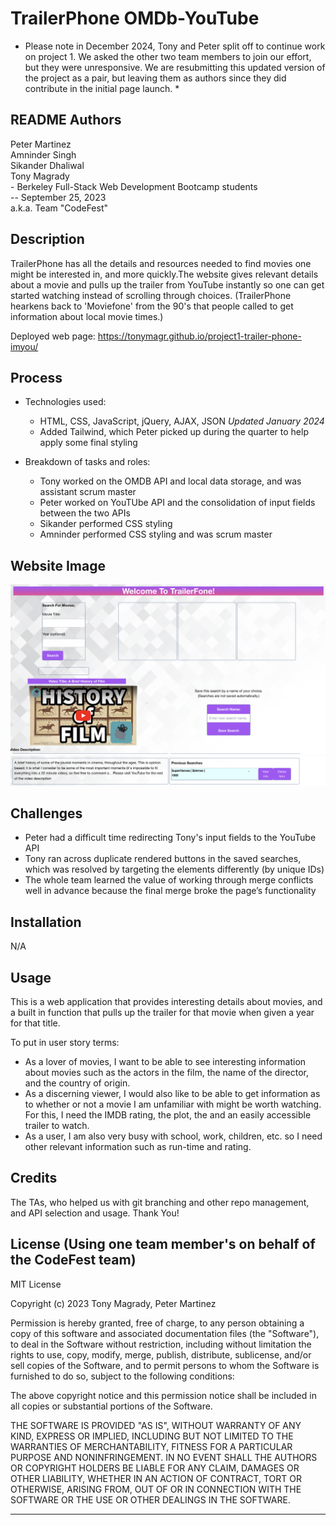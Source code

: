# TrailerPhone OMDb-YouTube

* Please note in December 2024, Tony and Peter split off to continue work on project 1. We asked the other two team members to join our effort, but they were unresponsive. We are resubmitting this updated version of the project as a pair, but leaving them as authors since they did contribute in the initial page launch. *

## README Authors
Peter Martinez <br>
Amninder Singh <br>
Sikander Dhaliwal <br>
Tony Magrady <br>
    - Berkeley Full-Stack Web Development Bootcamp students <br>
    -- September 25, 2023 <br>
a.k.a. Team "CodeFest"

## Description
TrailerPhone has all the details and resources needed to find movies one might be interested in, and more quickly.The website gives relevant details about a movie and pulls up the trailer from YouTube instantly so one can get started watching instead of scrolling through choices.
(TrailerPhone hearkens back to 'Moviefone' from the 90's that people called to get information about local movie times.)

Deployed web page: https://tonymagr.github.io/project1-trailer-phone-imyou/

## Process
- Technologies used:
  - HTML, CSS, JavaScript, jQuery, AJAX, JSON
  *Updated January 2024*
  - Added Tailwind, which Peter picked up during the quarter to help apply some final styling

- Breakdown of tasks and roles: 
  - Tony worked on the OMDB API and local data storage, and was assistant scrum master
  - Peter worked on YouTUbe API and the consolidation of input fields between the two APIs
  - Sikander performed CSS styling
  - Amninder performed CSS styling and was scrum master

## Website Image
![Website Image](./Assets/IMG/deployed-page.png)
![Website Image](./Assets//IMG/deployed-page-2.png)

## Challenges
- Peter had a difficult time redirecting Tony's input fields to the YouTube API
- Tony ran across duplicate rendered buttons in the saved searches, which was resolved by targeting the elements differently (by unique IDs)
- The whole team learned the value of working through merge conflicts well in advance because the final merge broke the page’s functionality 

## Installation
N/A

## Usage
This is a web application that provides interesting details about movies, and a built in function that pulls up the trailer for that movie when given a year for that title. <br>

To put in user story terms:
- As a lover of movies, I want to be able to see interesting information about movies such as the actors in the film, the name of the director, and the country of origin.
- As a discerning viewer, I would also like to be able to get information as to whether or not a movie I am unfamiliar with might be worth watching. For this, I need the IMDB rating, the plot, the and an easily accessible trailer to watch.
- As a user, I am also very busy with school, work, children, etc. so I need other relevant information such as run-time and rating.

## Credits
The TAs, who helped us with git branching and other repo management, and API selection and usage.  Thank You!

## License (Using one team member's on behalf of the CodeFest team)
MIT License

Copyright (c) 2023 Tony Magrady, Peter Martinez

Permission is hereby granted, free of charge, to any person obtaining a copy
of this software and associated documentation files (the "Software"), to deal
in the Software without restriction, including without limitation the rights
to use, copy, modify, merge, publish, distribute, sublicense, and/or sell
copies of the Software, and to permit persons to whom the Software is
furnished to do so, subject to the following conditions:

The above copyright notice and this permission notice shall be included in all
copies or substantial portions of the Software.

THE SOFTWARE IS PROVIDED "AS IS", WITHOUT WARRANTY OF ANY KIND, EXPRESS OR
IMPLIED, INCLUDING BUT NOT LIMITED TO THE WARRANTIES OF MERCHANTABILITY,
FITNESS FOR A PARTICULAR PURPOSE AND NONINFRINGEMENT. IN NO EVENT SHALL THE
AUTHORS OR COPYRIGHT HOLDERS BE LIABLE FOR ANY CLAIM, DAMAGES OR OTHER
LIABILITY, WHETHER IN AN ACTION OF CONTRACT, TORT OR OTHERWISE, ARISING FROM,
OUT OF OR IN CONNECTION WITH THE SOFTWARE OR THE USE OR OTHER DEALINGS IN THE
SOFTWARE.

---